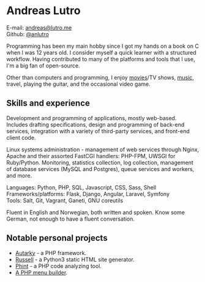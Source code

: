 # Andreas Lutro

E-mail: [andreas@lutro.me](mailto:andreas@lutro.me)  
Github: [@anlutro](https://github.com/anlutro)

Programming has been my main hobby since I got my hands on a book on C when I
was 12 years old. I consider myself a quick learner with a structured workflow.
Having contributed to many of the platforms and tools that I use, I'm a big fan
of open-source.

Other than computers and programming, I enjoy [movies](/movies)/TV shows,
[music](/music), travel, playing the guitar, and the occasional video game.

## Skills and experience

Development and programming of applications, mostly web-based. Includes drafting
specifications, design and programming of back-end services, integration with
a variety of third-party services, and front-end client code.

Linux systems administration - management of web services through Nginx, Apache
and their assorted FastCGI handlers: PHP-FPM, UWSGI for Ruby/Python. Monitoring,
statistics collection, log collection, management of database services (MySQL
and Postgres), queue services and workers, and more.

Languages: Python, PHP, SQL, Javascript, CSS, Sass, Shell  
Frameworks/platforms: Flask, Django, Angular, Laravel, Symfony  
Tools: Salt, Git, Vagrant, Ganeti, GNU coreutils

Fluent in English and Norwegian, both written and spoken. Know some German, not
enough to have a fluent conversation.

## Notable personal projects

- [Autarky](http://autarky.lutro.me) - a PHP framework.
- [Russell](https://github.com/anlutro/russell) - a Python3 static HTML site
  generator.
- [Phint](https://github.com/anlutro/phint) - a PHP code analyzing tool.
- [A PHP menu builder](https://github.com/anlutro/php-menu).
